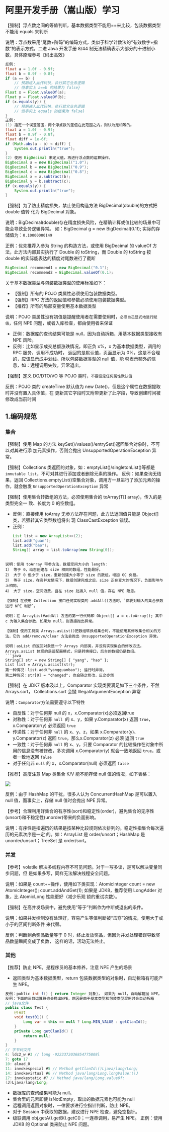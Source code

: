 # 阿里开发手册（嵩山版）学习

【强制】浮点数之间的等值判断，基本数据类型不能用==来比较，包装数据类型不能用 equals 来判断

说明：浮点数采用“尾数+阶码”的编码方式，类似于科学计数法的“有效数字+指数”的表示方式。二进 Java 开发手册 8/44 制无法精确表示大部分的十进制小数，具体原理参考《码出高效》

```java
反例：
float a = 1.0f - 0.9f;  
float b = 0.9f - 0.8f;  
if (a == b) {  
    // 预期进入此代码快，执行其它业务逻辑  
    // 但事实上 a==b 的结果为 false}  
Float x = Float.valueOf(a);  
Float y = Float.valueOf(b);  
if (x.equals(y)) {  
    // 预期进入此代码快，执行其它业务逻辑  
    // 但事实上 equals 的结果为 false}
}
正例：  
(1) 指定一个误差范围，两个浮点数的差值在此范围之内，则认为是相等的。  
float a = 1.0f - 0.9f;  
float b = 0.9f - 0.8f;  
float diff = 1e-6f;  
if (Math.abs(a - b) < diff) {  
    System.out.println("true");  
}  
(2) 使用 BigDecimal 来定义值，再进行浮点数的运算操作。  
BigDecimal a = new BigDecimal("1.0");  
BigDecimal b = new BigDecimal("0.9");  
BigDecimal c = new BigDecimal("0.8");  
BigDecimal x = a.subtract(b);  
BigDecimal y = b.subtract(c);  
if (x.equals(y)) {  
    System.out.println("true");  
}
```

【强制】为了防止精度损失，禁止使用构造方法 BigDecimal(double)的方式把 double 值转 化为 BigDecimal 对象。

说明：BigDecimal(double)存在精度损失风险，在精确计算或值比较的场景中可能会导致业务逻辑异常。 如：BigDecimal g = new BigDecimal(0.1f); 实际的存储值为：`0.10000000149` 

正例：优先推荐入参为 String 的构造方法，或使用 BigDecimal 的 valueOf 方法，此方法内部其实执行了 Double 的 toString，而 Double 的 toString 按 double 的实际能表达的精度对尾数进行了截断

```java
BigDecimal recommend1 = new BigDecimal("0.1"); 
BigDecimal recommend2 = BigDecimal.valueOf(0.1);
```

关于基本数据类型与包装数据类型的使用标准如下：

- 【强制】所有的 POJO 类属性必须使用包装数据类型。 
- 【强制】RPC 方法的返回值和参数必须使用包装数据类型。 
- 【推荐】所有的局部变量使用基本数据类型

说明：POJO 类属性没有初值是提醒使用者在需要使用时，`必须自己显式地进行赋值`，任何 NPE 问题，或者入库检查，都由使用者来保证

- 正例：数据库的查询结果可能是 null，因为自动拆箱，用基本数据类型接收有 NPE 风险。
- 反例：比如显示成交总额涨跌情况，即正负 x%，x 为基本数据类型，调用的 RPC 服务，调用不成功时， 返回的是默认值，页面显示为 0%，这是不合理的，应该显示成中划线。所以包装数据类型的 null 值，能 够表示额外的信息，如：远程调用失败，异常退出。

【强制】定义 DO/DTO/VO 等 POJO 类时，`不要设定任何属性默认值`

反例：POJO 类的 createTime 默认值为 new Date()，但是这个属性在数据提取时并没有置入具体值，在 更新其它字段时又附带更新了此字段，导致创建时间被修改成当前时间

## 1.编码规范

### 集合

【强制】使用 Map 的方法 keySet()/values()/entrySet()返回集合对象时，不可以对其进行添 加元素操作，否则会抛出 UnsupportedOperationException 异常。

【强制】Collections 类返回的对象，如：emptyList()/singletonList()等都是 `immutable list`，不可对其进行添加或者删除元素的操作。 反例：如果查询无结果，返回 Collections.emptyList()空集合对象，调用方一旦进行了添加元素的操作，就会触发 `UnsupportedOperationException` 异常

【强制】使用集合转数组的方法，必须使用集合的 toArray(T[] array)，传入的是类型完全一 致、长度为 0 的空数组。 
- 反例：直接使用 toArray 无参方法存在问题，此方法返回值只能是 Object[]类，若强转其它类型数组将出 现 ClassCastException 错误。
- 正例： 
  ```java
  List list = new ArrayList<>(2); 
  list.add("guan"); 
  list.add("bao"); 
  String[] array = list.toArray(new String[0]);
```

说明：使用 toArray 带参方法，数组空间大小的 length：
1） 等于 0，动态创建与 size 相同的数组，性能最好。
2） 大于 0 但小于 size，重新创建大小等于 size 的数组，增加 GC 负担。
3） 等于 size，在高并发情况下，数组创建完成之后，size 正在变大的情况下，负面影响与上相同。 
4） 大于 size，空间浪费，且在 size 处插入 null 值，存在 NPE 隐患。

【强制】在使用 Collection 接口任何实现类的 addAll()方法时，`都要对输入的集合参数进行 NPE 判断`。 

说明：在 ArrayList#addAll 方法的第一行代码即 Object[] a = c.toArray(); 其中 c 为输入集合参数，如果为 null，则直接抛出异常。

【强制】使用工具类 Arrays.asList()把数组转换成集合时，不能使用其修改集合相关的方法，它的 add/remove/clear 方法会抛出 UnsupportedOperationException 异常。 

说明：asList 的返回对象是一个 Arrays 内部类，并没有实现集合的修改方法。Arrays.asList 体现的是适配器模式，只是转换接口，后台的数据仍是数组。 
```java
String[] str = new String[] { "yang", "hao" }; 
List list = Arrays.asList(str); 
第一种情况：list.add("yangguanbao"); 运行时异常。 
第二种情况：str[0] = "changed"; 也会随之修改，反之亦然
```

【强制】在 JDK7 版本及以上，Comparator 实现类要满足如下三个条件，不然 Arrays.sort， Collections.sort 会抛 IllegalArgumentException 异常

说明：`Comparator`方法需要遵守以下特性
-   自反性：对于任何非 null 的 x，x.Comparator(x)必须返回true
-   对称性：对于任何非 `null`  的 x、y，如果 y.Comparator(x) 返回 `true`，x.Comparator(y) 必须返回 `true`
-   传递性：对于任何非 `null` 的 x、y、z，如果 x.Comparator(y)、y.Comparator(z) 返回 `true`，那么x.Comparator(z) 必须 返回 `true`
-   一致性：对于任何非 `null` 的 x、y，只要 Comparator 的比较操作在对象中所用的信息没有被修改，多次调用 x.Comparator(y) 就会一致地返回 `true`，或者一致地返回 `false`
-   对于任何非 `null` 的 x，x.Comparator(null) 必须返回 `false`

【推荐】高度注意 Map 类集合 K/V 能不能存储 null 值的情况，如下表格：

![](https://cdn.fengxianhub.top/resources-master/20220921120255.png)

反例：由于 HashMap 的干扰，很多人认为 ConcurrentHashMap 是可以置入 null 值，而事实上，存储 null 值时会抛出 NPE 异常。

【参考】合理利用好集合的有序性(sort)和稳定性(order)，避免集合的无序性(unsort)和不稳定性(unorder)带来的负面影响。 

说明：有序性是指遍历的结果是按某种比较规则依次排列的。稳定性指集合每次遍历的元素次序是一定 的。如：ArrayList 是 order/unsort；HashMap 是 unorder/unsort；TreeSet 是 order/sort。


### 并发

【参考】volatile 解决多线程内存不可见问题。对于一写多读，是可以解决变量同步问题，但 是如果多写，同样无法解决线程安全问题。 

说明：如果是 count++操作，使用如下类实现：AtomicInteger count = new AtomicInteger(); count.addAndGet(1); 如果是 JDK8，推荐使用 LongAdder 对象，比 AtomicLong 性能更好（减少乐观 锁的重试次数）。


【强制】在高并发场景中，避免使用”等于”判断作为中断或退出的条件。 

说明：如果并发控制没有处理好，容易产生等值判断被“击穿”的情况，使用大于或小于的区间判断条件 来代替。 

反例：判断剩余奖品数量等于 0 时，终止发放奖品，但因为并发处理错误导致奖品数量瞬间变成了负数， 这样的话，活动无法终止。

### 其他

【推荐】防止 NPE，是程序员的基本修养，注意 NPE 产生的场景
- 返回类型为基本数据类型，return 包装数据类型的对象时，自动拆箱有可能产生 NPE。 
```java
反例：public int f() { return Integer 对象}， 如果为 null，自动解箱抛 NPE。
反例：下面的三目运算符也会抛出NPE，原因是由于基本类型和包装类型混用时会自动拆箱
// java文件  
public class Test {  
    @Test  
    void test01() {  
        Long var = this == null ? Long.MIN_VALUE : getClanId();  
    }  
    private Long getClanId() {  
        return null;  
    }  
}  
// 字节码文件  
4: ldc2_w #3 // long -9223372036854775808l  
7: goto 17  
10: aload_0  
11: invokespecial #5 // Method getClanId:()Ljava/lang/Long;  
14: invokevirtual #6 // Method java/lang/Long.longValue:()J  
17: invokestatic #7 // Method java/lang/Long.valueOf:  
(J)Ljava/lang/Long;
```
- 数据库的查询结果可能为 null。 
- 集合里的元素即使 isNotEmpty，取出的数据元素也可能为 null
- 远程调用返回对象时，一律要求进行空指针判断，防止 NPE。
- 对于 Session 中获取的数据，建议进行 NPE 检查，避免空指针。
- 级联调用 obj.getA().getB().getC()；一连串调用，易产生 NPE。 
   正例：使用 JDK8 的 Optional 类来防止 NPE 问题。

